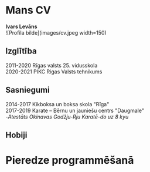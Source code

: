 # Mans CV
**Ivars Levāns**  
![Profila bilde](images/cv.jpeg width=150)

## Izglītība
2011-2020 Rīgas valsts 25. vidusskola  
2020-2021 PIKC Rigas Valsts tehnikums  

## Sasniegumi
2014-2017 Kikboksa un boksa skola "Rīga"  
2017-2019 Karate – Bērnu un jauniešu centrs "Daugmale"  
-*Atestāts Okinavas Godžju-Rju Karatē-do uz 8 kyu*  

## Hobiji


# Pieredze programmēšanā
